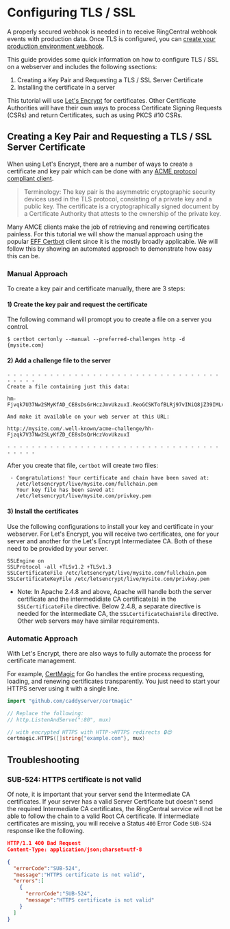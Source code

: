 # Configuring TLS / SSL

A properly secured webhook is needed in to receive RingCentral webhook events with production data. Once TLS is configured, you can [create your production environment webhook](../../webhooks/).

This guide provides some quick information on how to configure TLS / SSL on a webserver and includes the following ssections:

1. Creating a Key Pair and Requesting a TLS / SSL Server Certificate
1. Installing the certificate in a server

This tutorial will use [Let's Encrypt](https://letsencrypt.org/) for certificates. Other Certificate Authorities will have their own ways to process Certificate Signing Requests (CSRs) and return Certificates, such as using PKCS #10 CSRs.

## Creating a Key Pair and Requesting a TLS / SSL Server Certificate

When using Let's Encrypt, there are a number of ways to create a certificate and key pair which can be done with any [ACME protocol compliant client](https://letsencrypt.org/docs/client-options/).

> Terminology: The key pair is the asymmetric cryptographic security devices used in the TLS protocol, consisting of a private key and a public key. The certificate is a cryptographically signed document by a Certificate Authority that attests to the ownership of the private key.

Many AMCE clients make the job of retrieving and renewing certificates painless. For this tutorial we will show the manual approach using the popular [EFF Certbot](https://certbot.eff.org/) client since it is the mostly broadly applicable. We will follow this by showing an automated approach to demonstrate how easy this can be.

### Manual Approach

To create a key pair and certificate manually, there are 3 steps:

#### 1) Create the key pair and request the certificate

The following command will promopt you to create a file on a server you control.

`$ certbot certonly --manual --preferred-challenges http -d {mysite.com}`

#### 2) Add a challenge file to the server

```
- - - - - - - - - - - - - - - - - - - - - - - - - - - - - - - - - - - - - - - -
Create a file containing just this data:

hm-Fjvqk7U37Nw2SMyKfAD_CE8sDsGrHczJmvUkzuxI.ReoGCSKTofBLRj97vINiQ8jZ39IMLvSmKhaXulMzA0I

And make it available on your web server at this URL:

http://mysite.com/.well-known/acme-challenge/hh-Fjzqk7V37Nw2SLyKfZD_CE8sDsQrHczVovUkzuxI

- - - - - - - - - - - - - - - - - - - - - - - - - - - - - - - - - - - - - - - -
```

After you create that file, `certbot` will create two files:

```
 - Congratulations! Your certificate and chain have been saved at:
   /etc/letsencrypt/live/mysite.com/fullchain.pem
   Your key file has been saved at:
   /etc/letsencrypt/live/mysite.com/privkey.pem
```

#### 3) Install the certificates

Use the following configurations to install your key and certificate in your webserver. For Let's Encrypt, you will receive two certificates, one for your server and another for the Let's Encrypt Intermediatee CA. Both of these need to be provided by your server.

```http tab="Apache"
SSLEngine on
SSLProtocol -all +TLSv1.2 +TLSv1.3
SSLCertificateFile /etc/letsencrypt/live/mysite.com/fullchain.pem
SSLCertificateKeyFile /etc/letsencrypt/live/mysite.com/privkey.pem
```

* Note: In Apache 2.4.8 and above, Apache will handle both the server certificate and the intermedidiate CA certificate(s) in the `SSLCertificateFile` directive. Below 2.4.8, a separate directive is needed for the intermediate CA, the `SSLCertificateChainFile` directive. Other web servers may have similar requirements.

### Automatic Approach

With Let's Encrypt, there are also ways to fully automate the process for certificate management.

For example, [CertMagic](https://github.com/caddyserver/certmagic) for Go handles the entire process requesting, loading, and renewing certificates transparently. You just need to start your HTTPS server using it with a single line.

```go tab="Go"
import "github.com/caddyserver/certmagic"

// Replace the following:
// http.ListenAndServe(":80", mux)

// with encrypted HTTPS with HTTP->HTTPS redirects 🔒😍
certmagic.HTTPS([]string{"example.com"}, mux)
```

## Troubleshooting

### SUB-524: HTTPS certificate is not valid

Of note, it is important that your server send the Intermediate CA certificates. If your server has a valid Server Certificate but doesn't send the required Intermediate CA certificates, the RingCentral service will not be able to follow the chain to a valid Root CA certificate. If intermediate certificates are missing, you will receive a Status `400` Error Code `SUB-524` response like the following.

```json
HTTP/1.1 400 Bad Request
Content-Type: application/json;charset=utf-8

{
  "errorCode":"SUB-524",
  "message":"HTTPS certificate is not valid",
  "errors":[
    {
      "errorCode":"SUB-524",
      "message":"HTTPS certificate is not valid"
    }
  ]
}
```